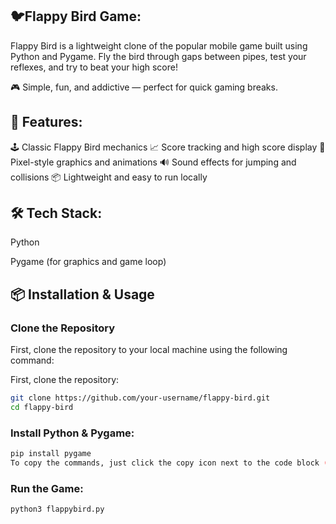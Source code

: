 ## 🐦Flappy Bird Game:

Flappy Bird is a lightweight clone of the popular mobile game built using Python and Pygame. Fly the bird through gaps between pipes, test your reflexes, and try to beat your high score!

🎮 Simple, fun, and addictive — perfect for quick gaming breaks.



## 🚀 Features:

🕹️ Classic Flappy Bird mechanics
📈 Score tracking and high score display
🎨 Pixel-style graphics and animations
🔊 Sound effects for jumping and collisions
📦 Lightweight and easy to run locally



## 🛠️ Tech Stack:

Python

Pygame (for graphics and game loop)



## 📦 Installation & Usage

### Clone the Repository

   
First, clone the repository to your local machine using the following command:

First, clone the repository:

```bash
git clone https://github.com/your-username/flappy-bird.git
cd flappy-bird
```


### Install Python & Pygame:


```bash
pip install pygame
To copy the commands, just click the copy icon next to the code block (on GitHub).
```

### Run the Game:
```bash
python3 flappybird.py
```





   
  


  








